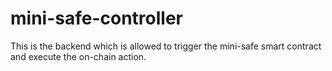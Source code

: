 # mini-safe-controller

This is the backend which is allowed to trigger the mini-safe smart contract and execute the on-chain action.
